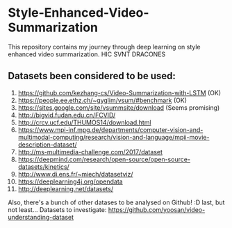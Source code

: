 # Style-Enhanced-Video-Summarization
This repository contains my journey through deep learning on style enhanced video summarization. HIC SVNT DRACONES

## Datasets been considered to be used:

1. https://github.com/kezhang-cs/Video-Summarization-with-LSTM (OK)
2. https://people.ee.ethz.ch/~gyglim/vsum/#benchmark (OK)
3. https://sites.google.com/site/vsummsite/download (Seems promising)
4. http://bigvid.fudan.edu.cn/FCVID/
5. http://crcv.ucf.edu/THUMOS14/download.html
6. https://www.mpi-inf.mpg.de/departments/computer-vision-and-multimodal-computing/research/vision-and-language/mpii-movie-description-dataset/
7. http://ms-multimedia-challenge.com/2017/dataset
8. https://deepmind.com/research/open-source/open-source-datasets/kinetics/
9. http://www.di.ens.fr/~miech/datasetviz/
10. https://deeplearning4j.org/opendata
11. http://deeplearning.net/datasets/

Also, there's a bunch of other datases to be analysed on Github! :D
last, but not least...
Datasets to investigate: https://github.com/yoosan/video-understanding-dataset
